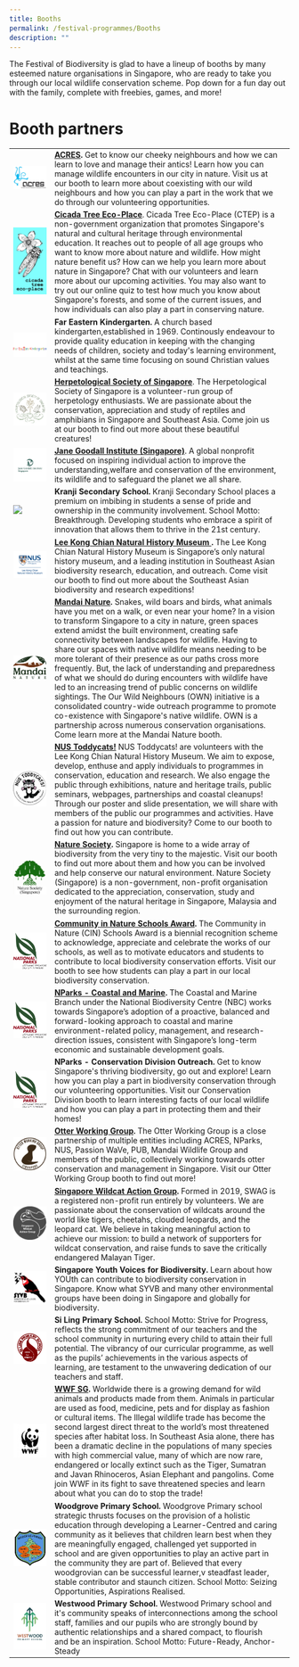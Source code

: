 ```yaml
---
title: Booths
permalink: /festival-programmes/Booths
description: ""
---
```

The Festival of Biodiversity is glad to have a lineup of booths by many esteemed nature organisations in Singapore, who are ready to take you through our local wildlife conservation scheme. Pop down for a fun day out with the family, complete with freebies, games, and more!

# **Booth partners**


| ||  |
| -------- | -------- | -------- |
|![](/images/acres.jpeg) | **[ACRES](https://acres.org.sg/).** Get to know our cheeky neighbours and how we can learn to love and manage their antics! Learn how you can manage wildlife encounters in our city in nature. Visit us at our booth to learn more about coexisting with our wild neighbours and how you can play a part in the work that we do through our volunteering opportunities.|
|![](/images/Logos/Cicada%20new%20logo.jpeg)|**[Cicada Tree Eco-Place](https://cicadatree.org.sg/)**. Cicada Tree Eco-Place (CTEP) is a non-government organization that promotes Singapore's natural and cultural heritage through environmental education. It reaches out to people of all age groups who want to know more about nature and wildlife. How might nature benefit us? How can we help you learn more about nature in Singapore? Chat with our volunteers and learn more about our upcoming activities. You may also want to try out our online quiz to test how much you know about Singapore's forests, and some of the current issues, and how individuals can also play a part in conserving nature.|
|![](/images/School%20Logos/Far%20eastern%20kindergarten%202.png)| **Far Eastern Kindergarten.** A church based kindergarten,established in 1969. Continously endeavour to provide quality education in keeping with the changing needs of children, society and today's learning environment, whilst at the same time focusing on sound Christian values and teachings.|
|![](/images/Logos/hsslogo.jpg)| **[Herpetological Society of Singapore](https://herpsocsg.com/)**. The Herpetological Society of Singapore is a volunteer-run group of herpetology enthusiasts. We are passionate about the conservation, appreciation and study of reptiles and amphibians in Singapore and Southeast Asia. Come join us at our booth to find out more about these beautiful creatures!|
|![](/images/Logos/Jane%20Goodall%20new%20logo%20.jpeg)| **[Jane Goodall Institute (Singapore)](https://janegoodall.org.sg/)**. A global nonprofit focused on inspiring individual action to  improve the understanding,welfare and conservation of the environment, its wildlife and to safeguard the planet we all share.|
|![](/images/School%20Logos/Kranji%20Secondary%20School%20Logo-02.jpg)| **Kranji Secondary School.** Kranji Secondary School places a premium on imbibing in students a sense of pride and ownership in the community involvement. School Motto: Breakthrough. Developing students who embrace a spirit of innovation that allows them to thrive in the 21st century. |
|![](/images/Logos/Lee%20Kong%20Chian%20logo(updated)%20.jpeg)|**[Lee Kong Chian Natural History Museum ](https://lkcnhm.nus.edu.sg/).** The Lee Kong Chian Natural History Museum is Singapore’s only natural history museum, and a leading institution in Southeast Asian biodiversity research, education, and outreach. Come visit our booth to find out more about the Southeast Asian biodiversity and research expeditions!|
|![](/images/Logos/mandai-nature.jpg)|**[Mandai Nature](https://www.mandainature.org/en/home.html).** Snakes, wild boars and birds, what animals have you met on a walk, or even near your home?  In a vision to transform Singapore to a city in nature, green spaces extend amidst the built environment, creating safe connectivity between landscapes for wildlife. Having to share our spaces with native wildlife means needing to be more tolerant of their presence as our paths cross more frequently. But, the lack of understanding and preparedness of what we should do during encounters with wildlife have led to an increasing trend of public concerns on wildlife sightings. The Our Wild Neighbours (OWN) initiative is a consolidated country-wide outreach programme to promote co-existence with Singapore's native wildlife. OWN is a partnership across numerous conservation organisations. Come learn more at the Mandai Nature booth.|
|![](/images/Logos/toddycats%20(updated%20logo).jpeg)| **[NUS Toddycats!](https://toddycats.wordpress.com/)** NUS Toddycats! are volunteers with the Lee Kong Chian Natural History Museum. We aim to expose, develop, enthuse and apply individuals to programmes in conservation, education and research. We also engage the public through exhibitions, nature and heritage trails, public seminars, webpages, partnerships and coastal cleanups! Through our poster and slide presentation, we will share with members of the public our programmes and activities. Have a passion for nature and biodiversity? Come to our booth to find out how you can contribute.
|![](/images/Logos/nsslogo.jpg)| **[Nature Society](https://www.nss.org.sg/).** Singapore is home to a wide array of biodiversity from the very tiny to the majestic. Visit our booth to find out more about them and how you can be involved and help conserve our natural environment. Nature Society (Singapore) is a non-government, non-profit organisation dedicated to the appreciation, conservation, study and enjoyment of the natural heritage in Singapore, Malaysia and the surrounding region.|
|![](/images/Logos/NParks%20Logo%20new%20tagline_colour.png)| **[Community in Nature Schools Award](https://www.nparks.gov.sg/biodiversity/community-in-nature-initiative/cin-schools-award).** The Community in Nature (CIN) Schools Award is a biennial recognition scheme to acknowledge, appreciate and celebrate the works of our schools, as well as to motivate educators and students to contribute to local biodiversity conservation efforts. Visit our booth to see how students can play a part in our local biodiversity conservation.| 
|![](/images/Logos/NParks%20Logo%20new%20tagline_colour.png)| **[NParks - Coastal and Marine](https://www.nparks.gov.sg/biodiversity/our-ecosystems/coastal-and-marine).** The Coastal and Marine Branch under the National Biodiversity Centre (NBC) works towards Singapore’s adoption of a proactive, balanced and forward-looking approach to coastal and marine environment-related policy, management, and research-direction issues, consistent with Singapore’s long-term economic and sustainable development goals. |
|![](/images/Logos/NParks%20Logo%20new%20tagline_colour.png)| **NParks - Conservation Division Outreach.** Get to know Singapore's thriving biodiversity, go out and explore! Learn how you can play a part in biodiversity conservation through our volunteering opportunities. Visit our Conservation Division booth to learn interesting facts of our local wildlife and how you can play a part in protecting them and their homes!|
|![](/images/Logos/Otter%20working%20group%20(updated%20logo).jpeg)|**[Otter Working Group](https://www.facebook.com/OtterWatch/posts/introducing-singapores-otter-working-group/1127515683987645/).** The Otter Working Group is a close partnership of multiple entities including ACRES, NParks, NUS, Passion WaVe, PUB, Mandai Wildlife Group and members of the public, collectively working towards otter conservation and management in Singapore. Visit our Otter Working Group booth to find out more!|
|![](/images/Logos/swag.png)| **[Singapore Wildcat Action Group](https://www.swagcat.org/).** Formed in 2019, SWAG is a registered non-profit run entirely by volunteers. We are passionate about the conservation of wildcats around the world like tigers, cheetahs, clouded leopards, and the leopard cat. We believe in taking meaningful action to achieve our mission: to build a network of supporters for wildcat conservation, and raise funds to save the critically endangered Malayan Tiger.|
|![](/images/Logos/syvb-logo.png)| **Singapore Youth Voices for Biodiversity.** Learn about how YOUth can contribute to biodiversity conservation in Singapore. Know what SYVB and many other environmental groups have been doing in Singapore and globally for biodiversity.
|![](/images/School%20Logos/Si%20Ling%20Primary%20School.png)| **Si Ling Primary School.** School Motto: Strive for Progress, reflects the strong commitment of our teachers and the school community in nurturing every child to attain their full potential. The vibrancy of our curricular programme, as well as the pupils’ achievements in the various aspects of learning, are testament to the unwavering dedication of our teachers and staff.|
|![](/images/Logos/wwfsg.jpg)| **[WWF SG](https://www.wwf.sg/).** Worldwide there is a growing demand for wild animals and products made from them. Animals in particular are used as food, medicine, pets and for display as fashion or cultural items. The Illegal wildlife trade has become the second largest direct threat to the world’s most threatened species after habitat loss. In Southeast Asia alone, there has been a dramatic decline in the populations of many species with high commercial value, many of which are now rare, endangered or locally extinct such as the Tiger, Sumatran and Javan Rhinoceros, Asian Elephant and pangolins. Come join WWF in its fight to save threatened species and learn about what you can do to stop the trade!|
|![](/images/School%20Logos/Woodgrove%20Primary%20School%20(compress).png)| **Woodgrove Primary School.** Woodgrove Primary school strategic thrusts focuses on the provision of a holistic education through developing a Learner-Centred and caring community as it believes that children learn best when they are meaningfully engaged, challenged yet supported in school and are given opportunities to play an active part in the community they are part of. Believed that every woodgrovian can be successful learner,v steadfast leader, stable contributor and staunch citizen. School Motto: Seizing Opportunities, Aspirations Realised.|
|![](/images/School%20Logos/Westwood%20primary%20school.jpeg)|**Westwood Primary School.** Westwood Primary school and it's community speaks of interconnections among the school staff, families and our pupils who are strongly bound by authentic relationships and a shared compact, to flourish and be an inspiration. School Motto: Future-Ready, Anchor-Steady